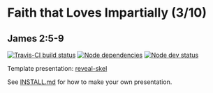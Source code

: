 # Faith that Loves Impartially (3/10)
## James 2:5-9

[![Travis-CI build status](https://travis-ci.org/sermons/faith-loves.svg)](https://travis-ci.org/sermons/faith-loves)
[![Node dependencies](https://david-dm.org/sermons/faith-loves.svg)](https://david-dm.org/sermons/faith-loves)
[![Node dev status](https://david-dm.org/sermons/faith-loves/dev-status.svg)](https://david-dm.org/sermons/faith-loves?type=dev)

Template presentation: [reveal-skel](https://github.com/sermons/reveal-skel)

See [INSTALL.md](INSTALL.md)
for how to make your own presentation.
